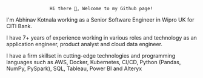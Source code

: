					Hi there 👋, Welcome to my Github page!



I'm Abhinav Kotnala working as a Senior Software Engineer in Wipro UK for CITI Bank.

I have 7+ years of experience working in various roles and technology as an application engineer, product analyst and cloud data engineer.

I have a firm skillset in cutting-edge technologies and programming languages such as AWS, Docker, Kubernetes, CI/CD, Python (Pandas, NumPy, PySpark), SQL, Tableau, Power BI and Alteryx
						
